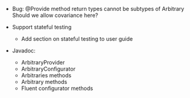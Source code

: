 - Bug: @Provide method return types cannot be subtypes of Arbitrary<MyType>
  Should we allow covariance here?

- Support stateful testing
  - Add section on stateful testing to user guide

- Javadoc:
  - ArbitraryProvider 
  - ArbitraryConfigurator
  - Arbitraries methods
  - Arbitrary methods
  - Fluent configurator methods
